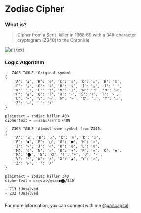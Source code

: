# Zodiac Cipher

### What is?
> Cipher from a Serial killer in 1968-69 with a 340-character cryptogram (Z340) to the Chronicle.

![alt text](https://upload.wikimedia.org/wikipedia/commons/7/7f/Zodiac_Killer_cipher%2C_Vallejo_Times-Herald%2C_July_31st_1969.jpg)

### Logic Algorithm
```
-  Z408 TABLE !Original symbol
{
    'A': 'Δ', 'B': '⏀', 'C': '⏂', 'D': '⏃', 'E': '⏄',
    'F': '⏅', 'G': '⏆', 'H': '⏇', 'I': '⏈', 'J': '⏉',
    'K': '⏊', 'L': '⏋', 'M': '⏌', 'N': '⏍', 'O': '⏎',
    'P': '⏏', 'Q': '⏐', 'R': '⏑', 'S': '⏒', 'T': '⏓',
    'U': '⏔', 'V': '⏕', 'W': '⏖', 'X': '⏗', 'Y': '⏘',
    'Z': '⏙', ' ': '/'
}

plaintext = zodiac killer 408
ciphertext = ⏙⏎⏃⏈Δ⏂/⏊⏈⏋⏋⏄⏑/408

-  Z308 TABLE !Almost same symbol from Z340.
{
    'A': '⊿', 'B': '△', 'C': '▽', 'D': '○',
    'E': '●', 'F': '□', 'G': '■', 'H': '♒',
    'I': '♑', 'J': '♌', 'K': '♍', 'L': '♏',
    'M': '♋', 'N': '☉', 'O': '✶', 'P': '✡', 'Q': '✱',
    'R': '⬤', 'S': '⭘', 'T': '+', 'U': '-',
    'V': '*', 'W': '/', 'X': '▲', 'Y': '◁',
    'Z': '▷', ' ': '/'
}

plaintext = zodiac killer 340
ciphertext = ▷✶○♑⊿▽/♍♑♏♏●⬤/340

- Z13 !Unsolved
- Z32 !Unsolved
```
### 

For more information, you can connect with me [@paiscapital](https://www.instagram.com/paiscapital).

